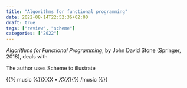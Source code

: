 ```yaml
---
title: "Algorithms for functional programming"
date: 2022-08-14T22:52:36+02:00
draft: true
tags: ["review", "scheme"]
categories: ["2022"]
---
```


_Algorithms for Functional Programming_, by John David Stone (Springer, 2018), deals with

The author uses Scheme to illustrate

{{% music %}}XXX • _XXX_{{% /music %}}
